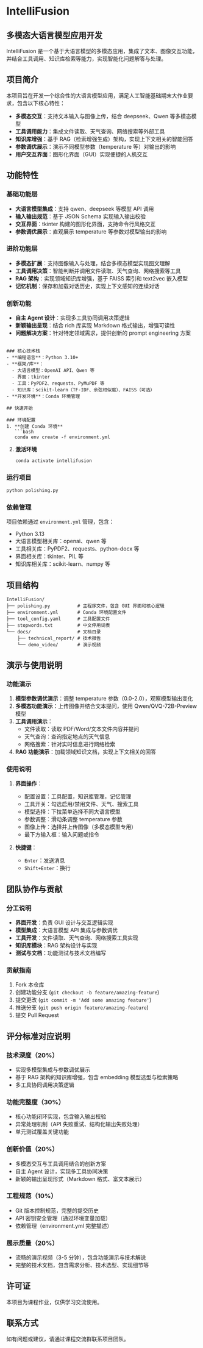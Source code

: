 # IntelliFusion

## 多模态大语言模型应用开发

IntelliFusion 是一个基于大语言模型的多模态应用，集成了文本、图像交互功能，并结合工具调用、知识库检索等能力，实现智能化问题解答与处理。

## 项目简介

本项目旨在开发一个综合性的大语言模型应用，满足人工智能基础期末大作业要求，包含以下核心特性：

- **多模态交互**：支持文本输入与图像上传，结合 deepseek、Qwen 等多模态模型
- **工具调用能力**：集成文件读取、天气查询、网络搜索等外部工具
- **知识库增强**：基于 RAG（检索增强生成）架构，实现上下文相关的智能回答
- **参数调优展示**：演示不同模型参数（temperature 等）对输出的影响
- **用户交互界面**：图形化界面（GUI）实现便捷的人机交互

## 功能特性

### 基础功能层
- **大语言模型集成**：支持 qwen、deepseek 等模型 API 调用
- **输入输出规范**：基于 JSON Schema 实现输入输出校验
- **交互界面**：tkinter 构建的图形化界面，支持命令行风格交互
- **参数调优展示**：直观展示 temperature 等参数对模型输出的影响

### 进阶功能层
- **多模态扩展**：支持图像输入与处理，结合多模态模型实现图文理解
- **工具调用决策**：智能判断并调用文件读取、天气查询、网络搜索等工具
- **RAG 架构**：实现领域知识库增强，基于 FAISS 索引和 text2vec 嵌入模型
- **记忆机制**：保存和加载对话历史，实现上下文感知的连续对话

### 创新功能
- **自主 Agent 设计**：实现多工具协同调用决策逻辑
- **新颖输出呈现**：结合 rich 库实现 Markdown 格式输出，增强可读性
- **问题解决方案**：针对特定领域需求，提供创新的 prompt engineering 方案


```

### 核心技术栈
- **编程语言**：Python 3.10+
- **框架/库**：
  - 大语言模型：OpenAI API、Qwen 等
  - 界面：tkinter
  - 工具：PyPDF2、requests、PyMuPDF 等
  - 知识库：scikit-learn（TF-IDF、余弦相似度）、FAISS（可选）
- **开发环境**：Conda 环境管理

## 快速开始

### 环境配置
1. **创建 Conda 环境**
   ```bash
   conda env create -f environment.yml
   ```

2. **激活环境**
   ```bash
   conda activate intellifusion
   ```

### 运行项目
```bash
python polishing.py
```

### 依赖管理
项目依赖通过 `environment.yml` 管理，包含：
- Python 3.13
- 大语言模型相关库：openai、qwen 等
- 工具相关库：PyPDF2、requests、python-docx 等
- 界面相关库：tkinter、PIL 等
- 知识库相关库：scikit-learn、numpy 等

## 项目结构
```
IntelliFusion/
├── polishing.py          # 主程序文件，包含 GUI 界面和核心逻辑
├── environment.yml       # Conda 环境配置文件
├── tool_config.yaml      # 工具配置文件
├── stopwords.txt         # 中文停用词表
└── docs/                 # 文档目录
    ├── technical_report/ # 技术报告
    └── demo_video/       # 演示视频
```

## 演示与使用说明

### 功能演示
1. **模型参数调优演示**：调整 temperature 参数（0.0-2.0），观察模型输出变化
2. **多模态功能演示**：上传图像并结合文本提问，使用 Qwen/QVQ-72B-Preview 模型
3. **工具调用演示**：
   - 文件读取：读取 PDF/Word/文本文件内容并提问
   - 天气查询：查询指定地点的天气信息
   - 网络搜索：针对实时信息进行网络检索
4. **RAG 功能演示**：加载领域知识文档，实现上下文相关的回答

### 使用说明
1. **界面操作**：
   - 配置设置：工具配置，知识库管理，记忆管理
   - 工具开关：勾选启用/禁用文件、天气、搜索工具
   - 模型选择：下拉菜单选择不同大语言模型
   - 参数调整：滑动条调整 temperature 参数
   - 图像上传：选择并上传图像（多模态模型专用）
   - 最下方输入框：输入问题或指令
     
3. **快捷键**：
   - `Enter`：发送消息
   - `Shift+Enter`：换行

## 团队协作与贡献

### 分工说明
- **界面开发**：负责 GUI 设计与交互逻辑实现
- **模型集成**：大语言模型 API 集成与参数调优
- **工具开发**：文件读取、天气查询、网络搜索工具实现
- **知识库模块**：RAG 架构设计与实现
- **测试与文档**：功能测试与技术文档编写

### 贡献指南
1. Fork 本仓库
2. 创建功能分支 (`git checkout -b feature/amazing-feature`)
3. 提交更改 (`git commit -m 'Add some amazing feature'`)
4. 推送分支 (`git push origin feature/amazing-feature`)
5. 提交 Pull Request

## 评分标准对应说明

### 技术深度（20%）
- 实现多模型集成与参数调优展示
- 基于 RAG 架构的知识库增强，包含 embedding 模型选型与检索策略
- 多工具协同调用决策逻辑

### 功能完整度（30%）
- 核心功能闭环实现，包含输入输出校验
- 异常处理机制（API 失败重试、结构化输出失败处理）
- 单元测试覆盖关键功能

### 创新价值（20%）
- 多模态交互与工具调用结合的创新方案
- 自主 Agent 设计，实现多工具协同决策
- 新颖的输出呈现形式（Markdown 格式、富文本展示）

### 工程规范（10%）
- Git 版本控制规范，完整的提交历史
- API 密钥安全管理（通过环境变量加载）
- 依赖管理（environment.yml 完整描述）

### 展示质量（20%）
- 流畅的演示视频（3-5 分钟），包含功能演示与技术解说
- 完整的技术文档，包含需求分析、技术选型、实现细节等

## 许可证

本项目为课程作业，仅供学习交流使用。

## 联系方式
如有问题或建议，请通过课程交流群联系项目团队。
